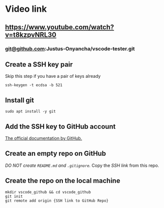 # Video link

## https://www.youtube.com/watch?v=t8kzpvNRL30

### git@github.com:Justus-Onyancha/vscode-tester.git

## Create a SSH key pair

Skip this step if you have a pair of keys already

```shell
ssh-keygen -t ecdsa -b 521
```

## Install git

```shell
sudo apt install -y git
```

## Add the SSH key to GitHub account

[The official documentation by GitHub.](https://help.github.com/en/github/aut...)

## Create an empty repo on GitHub

*DO NOT create `README.md` and `.gitignore`.*
Copy the *SSH link* from this repo.

## Create the repo on the local machine

```shell
mkdir vscode_github && cd vscode_github
git init
git remote add origin {SSH link to GitHub Repo}
```